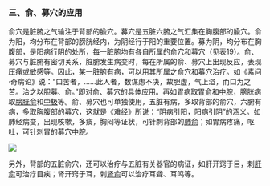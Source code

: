 ### 三、俞、募穴的应用

俞穴是脏腑之气输注于背部的腧穴。募穴是五脏六腑之气汇集在胸腹部的腧穴。俞为阳，均分布在背部的膀胱经内，为阴经行于阳的重要位置。募为阴，均分布在胸腹部，是阳病行阴的处所，每一脏腑均有各自所属的俞穴和募穴（见表19）。俞、募穴与脏腑有密切关系，脏腑发生病变时，每在所属的俞、募穴上出现反应，表现压痛或敏感等。因此，某一脏腑有病，可以用其所属之俞穴和募穴治疗。如《素问·奇病论》说：“口苦者，……此人者，数谋虑不决，故胆虚，气上溢，而口为之苦。治之以胆募、俞。”即对俞、募穴的具体应用。再如胃病取[胃俞](https://www.gmzyjc.com/read/zjs/zjs3.1.7-8-0.0.1.3.21.md)和[中脘](https://www.gmzyjc.com/read/zjs/zjs3.2.1-0.1.1.3.11.md)，膀胱病取[膀胱俞](https://www.gmzyjc.com/read/zjs/zjs3.1.7-8-0.0.1.3.28.md)和[中极](https://www.gmzyjc.com/read/zjs/zjs3.2.1-0.1.1.3.3.md)等。俞、募穴也可单独使用，五脏有病，多取背部的俞穴，六腑有病，多取胸腹部的募穴，这就是《难经》所说：“阴病引阳，阳病引阴”的涵义。如肺经病变，出现咳嗽，多痰，胸闷等证状，可针刺背部的[肺俞](https://www.gmzyjc.com/read/zjs/zjs3.1.7-8-0.0.1.3.13.md)；如胃病疼痛，呕吐，可针刺胃的募穴[中脘](https://www.gmzyjc.com/read/zjs/zjs3.2.1-0.1.1.3.11.md)。

![](./img/表19.jpg)

另外，背部的五脏俞穴，还可以治疗与五脏有关器官的病证，如肝开窍于目，刺[肝俞](https://www.gmzyjc.com/read/zjs/zjs3.1.7-8-0.0.1.3.18.md)可治疗目疾；肾开窍于耳，刺[肾俞](https://www.gmzyjc.com/read/zjs/zjs3.1.7-8-0.0.1.3.23.md)可以治疗耳聋、耳鸣等。